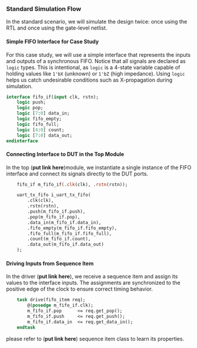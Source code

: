 ### Standard Simulation Flow

In the standard scenario, we will simulate the design twice: once using the RTL and once using the gate-level netlist.

#### Simple FIFO Interface for Case Study

For this case study, we will use a simple interface that represents the inputs and outputs of a synchronous FIFO. Notice that all signals are declared as `logic` types. This is intentional, as `logic` is a 4-state variable capable of holding values like `1'bX` (unknown) or `1'bZ` (high impedance). Using `logic` helps us catch undesirable conditions such as X-propagation during simulation.

```systemverilog
interface fifo_if(input clk, rstn);
    logic push;
    logic pop;
    logic [7:0] data_in;
    logic fifo_empty;
    logic fifo_full;
    logic [4:0] count;
    logic [7:0] data_out;
endinterface
```

#### Connecting Interface to DUT in the Top Module

In the top (**put link here**)module, we instantiate a single instance of the FIFO interface and connect its signals directly to the DUT ports.

```systemverilog
    fifo_if m_fifo_if(.clk(clk), .rstn(rstn));

    uart_tx_fifo i_uart_tx_fifo(
        .clk(clk),
        .rstn(rstn),
        .push(m_fifo_if.push),
        .pop(m_fifo_if.pop),
        .data_in(m_fifo_if.data_in),
        .fifo_empty(m_fifo_if.fifo_empty),
        .fifo_full(m_fifo_if.fifo_full),
        .count(m_fifo_if.count),
        .data_out(m_fifo_if.data_out)
    );
```

#### Driving Inputs from Sequence Item

In the driver (**put link here**), we receive a sequence item and assign its values to the interface inputs. The assignments are synchronized to the positive edge of the clock to ensure correct timing behavior.

```systemverilog
    task drive(fifo_item req);
        @(posedge m_fifo_if.clk);
        m_fifo_if.pop      <= req.get_pop();
        m_fifo_if.push     <= req.get_push();
        m_fifo_if.data_in  <= req.get_data_in();
    endtask
```
please refer to (**put link here**) sequence item class to learn its properties.


